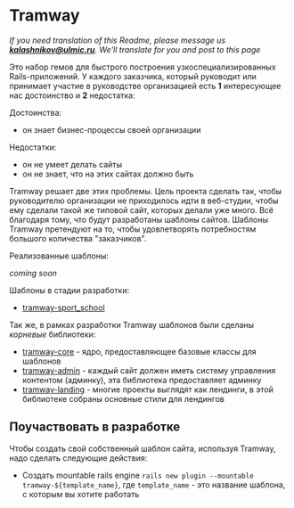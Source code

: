 # Tramway

*If you need translation of this Readme, please message us **kalashnikov@ulmic.ru**. We'll translate for you and post to this page*

Это набор гемов для быстрого построения узкоспециализированных Rails-приложений.
У каждого заказчика, который руководит или принимает участие в руководстве организацией есть **1** интересующее нас достоинство и **2** недостатка:

Достоинства:
* он знает бизнес-процессы своей организации

Недостатки:
* он не умеет делать сайты
* он не знает, что на этих сайтах должно быть

Tramway решает две этих проблемы. Цель проекта сделать так, чтобы руководителю организации не приходилось идти в веб-студии, чтобы ему сделали такой же типовой сайт, которых делали уже много. Всё благодаря тому, что будут разработаны шаблоны сайтов. Шаблоны Tramway претендуют на то, чтобы удовлетворять потребностям большого количества "заказчиков".

Реализованные шаблоны:

*coming soon*

Шаблоны в стадии разработки:

* [tramway-sport_school](https://github.com/ulmic/tramway-sport_school)

Так же, в рамках разработки Tramway шаблонов были сделаны *корневые* библиотеки:

* [tramway-core](https://github.com/ulmic/tramway-core) - ядро, предоставляющее базовые классы для шаблонов
* [tramway-admin](https://github.com/ulmic/tramway-admin) - каждый сайт должен иметь систему управления контентом (админку), эта библиотека предоставляет админку
* [tramway-landing](https://github.com/ulmic/tramway-landing) - многие проекты выглядят как лендинги, в этой библиотеке собраны основные стили для лендингов


## Поучаствовать в разработке

Чтобы создать свой собственный шаблон сайта, используя Tramway, надо сделать следующие действия:

* Создать mountable rails engine `rails new plugin --mountable tramway-${template_name}`, где `template_name` - это название шаблона, с которым вы хотите работать
